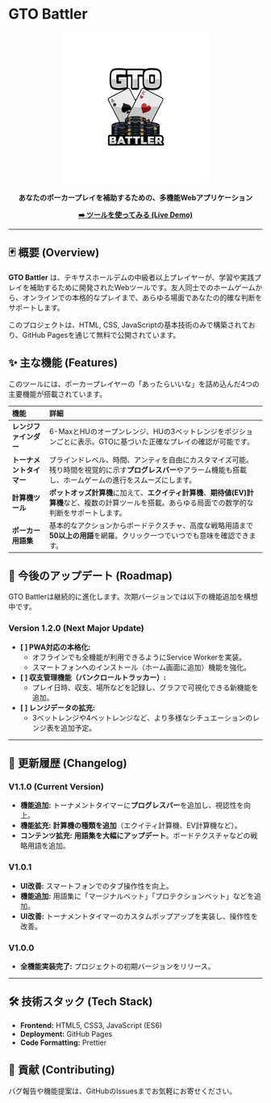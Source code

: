 # GTO Battler

<p align="center">
  <img src="GTO battler.png" alt="GTO Battler Logo" width="300"/>
</p>

<p align="center">
  <strong>あなたのポーカープレイを補助するための、多機能Webアプリケーション</strong>
</p>

<p align="center">
  <a href="https://kinodaichi1.github.io/GTObattler/"><strong>➡️ ツールを使ってみる (Live Demo)</strong></a>
</p>

---

## 🃏 概要 (Overview)

**GTO Battler** は、テキサスホールデムの中級者以上プレイヤーが、学習や実践プレイを補助するために開発されたWebツールです。友人同士でのホームゲームから、オンラインでの本格的なプレイまで、あらゆる場面であなたの的確な判断をサポートします。

このプロジェクトは、HTML, CSS, JavaScriptの基本技術のみで構築されており、GitHub Pagesを通じて無料で公開されています。

## ✨ 主な機能 (Features)

このツールには、ポーカープレイヤーの「あったらいいな」を詰め込んだ4つの主要機能が搭載されています。

| 機能 | 詳細 |
| :--- | :--- |
| **レンジファインダー** | 6-MaxとHUのオープンレンジ、HUの3ベットレンジをポジションごとに表示。GTOに基づいた正確なプレイの確認が可能です。 |
| **トーナメントタイマー** | ブラインドレベル、時間、アンティを自由にカスタマイズ可能。残り時間を視覚的に示す**プログレスバー**やアラーム機能も搭載し、ホームゲームの進行をスムーズにします。 |
| **計算機ツール** | **ポットオッズ計算機**に加えて、**エクイティ計算機**、**期待値(EV)計算機**など、複数の計算ツールを搭載。あらゆる局面での数学的な判断をサポートします。 |
| **ポーカー用語集** | 基本的なアクションからボードテクスチャ、高度な戦略用語まで**50以上の用語**を網羅。クリック一つでいつでも意味を確認できます。 |

## 🚀 今後のアップデート (Roadmap)

GTO Battlerは継続的に進化します。次期バージョンでは以下の機能追加を構想中です。

### **Version 1.2.0 (Next Major Update)**
-   **[ ] PWA対応の本格化:**
    -   オフラインでも全機能が利用できるようにService Workerを実装。
    -   スマートフォンへのインストール（ホーム画面に追加）機能を強化。
-   **[ ] 収支管理機能（バンクロールトラッカー）:**
    -   プレイ日時、収支、場所などを記録し、グラフで可視化できる新機能を追加。
-   **[ ] レンジデータの拡充:**
    -   3ベットレンジや4ベットレンジなど、より多様なシチュエーションのレンジ表を追加予定。

---

## 📜 更新履歴 (Changelog)

### **V1.1.0 (Current Version)**
-   **機能追加:** トーナメントタイマーに**プログレスバー**を追加し、視認性を向上。
-   **機能拡充:** **計算機の種類を追加**（エクイティ計算機、EV計算機など）。
-   **コンテンツ拡充:** **用語集を大幅にアップデート**。ボードテクスチャなどの戦略用語を追加。

### **V1.0.1**
-   **UI改善:** スマートフォンでのタブ操作性を向上。
-   **機能追加:** 用語集に「マージナルベット」「プロテクションベット」などを追加。
-   **UI改善:** トーナメントタイマーのカスタムポップアップを実装し、操作性を改善。

### **V1.0.0**
-   **全機能実装完了:** プロジェクトの初期バージョンをリリース。

---

## 🛠️ 技術スタック (Tech Stack)

*   **Frontend:** HTML5, CSS3, JavaScript (ES6)
*   **Deployment:** GitHub Pages
*   **Code Formatting:** Prettier

## 🤝 貢献 (Contributing)

バグ報告や機能提案は、GitHubのIssuesまでお気軽にお寄せください。